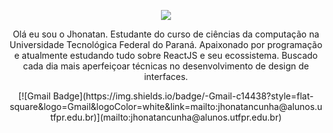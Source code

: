 <p align="center">
<img src="https://i.ibb.co/jvQ2KkM/teste.png" alt"Jhonatan Banner GitHub" />
</p>

<p align="center">
Olá eu sou o Jhonatan. Estudante do curso de ciências da computação na Universidade Tecnológica Federal do Paraná. Apaixonado por programação e atualmente estudando tudo sobre ReactJS e seu ecossistema. Buscado cada dia mais aperfeiçoar técnicas no desenvolvimento de design de interfaces.
</p>
 
 <p align="center">
 [![Gmail Badge](https://img.shields.io/badge/-Gmail-c14438?style=flat-square&logo=Gmail&logoColor=white&link=mailto:jhonatancunha@alunos.utfpr.edu.br)](mailto:jhonatancunha@alunos.utfpr.edu.br)
</p>

